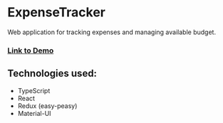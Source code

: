 # ExpenseTracker
Web application for tracking expenses and managing available budget.

### [Link to Demo](https://royserg.github.io/expense-tracker/)

## Technologies used:
- TypeScript
- React
- Redux (easy-peasy)
- Material-UI

